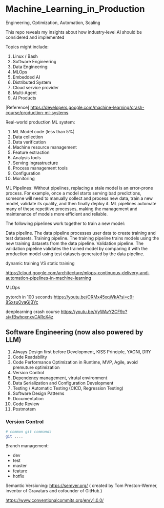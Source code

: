 # Machine_Learning_in_Production
Engineering, Optimization, Automation, Scaling

This repo reveals my insights about how industry-level AI should be considered and implemented

Topics might include: 
1. Linux / Bash
2. Software Engineering
3. Data Engineering
4. MLOps
5. Embedded AI
6. Distributed System
7. Cloud service provider
8. Multi-Agent
9. AI Products

[Reference] https://developers.google.com/machine-learning/crash-course/production-ml-systems

Real-world production ML system:
1. ML Model code (less than 5%)
2. Data collection
3. Data verification
4. Machine resource management
5. Feature extraction
6. Analysis tools
7. Serving ingrastructure
8. Process management tools
9. Configuration
10. Monitoring


ML Pipelines: 
Without pipelines, replacing a stale model is an error-prone process. For example, once a model starts serving bad predictions, someone will need to manually collect and process new data, train a new model, validate its quality, and then finally deploy it. ML pipelines automate many of these repetitive processes, making the management and maintenance of models more efficient and reliable.

The following pipelines work together to train a new model:

Data pipeline. The data pipeline processes user data to create training and test datasets.
Training pipeline. The training pipeline trains models using the new training datasets from the data pipeline.
Validation pipeline. The validation pipeline validates the trained model by comparing it with the production model using test datasets generated by the data pipeline.

dynamic training VS static training


https://cloud.google.com/architecture/mlops-continuous-delivery-and-automation-pipelines-in-machine-learning

MLOps


pytorch in 100 seconds
https://youtu.be/ORMx45xqWkA?si=c9-8SxsuOvaGjBYc

deeplearning crash course
https://youtu.be/VyWAvY2CF9c?si=fBwhqxnxvCARoX4z


## Software Engineering (now also powered by LLM)
1. Always Design first before Development, KISS Principle, YAGNI, DRY 
2. Code Readability
3. Code Performance Optimization in Runtime, MVP, Agile, avoid premuture optimization
5. Version Control
6. Dependency management, virutal environment 
7. Data Serialization and Configuration Development
8. Testing / Automatic Testing (CICD, Regression Testing)
9. Software Design Patterns
10. Documentation
11. Code Review
12. Postmotem


### Version Control
```bash
# common git commands
git ....


```
Branch management: 

- dev
- test
- master
- feature
- hotfix

Semantic Versioning: https://semver.org/ ( created by Tom Preston-Werner, inventor of Gravatars and cofounder of GitHub.)


https://www.conventionalcommits.org/en/v1.0.0/

